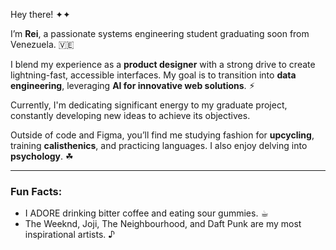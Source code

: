 Hey there! ✦✦

I’m **Rei**, a passionate systems engineering student graduating soon from Venezuela. 🇻🇪

I blend my experience as a **product designer** with a strong drive to create lightning-fast, accessible interfaces. My goal is to transition into **data engineering**, leveraging **AI for innovative web solutions**. ⚡︎

Currently, I'm dedicating significant energy to my graduate project, constantly developing new ideas to achieve its objectives.

Outside of code and Figma, you’ll find me studying fashion for **upcycling**, training **calisthenics**, and practicing languages. I also enjoy delving into **psychology**. ☘︎

---

### Fun Facts:

* I ADORE drinking bitter coffee and eating sour gummies. ☕︎
* The Weeknd, Joji, The Neighbourhood, and Daft Punk are my most inspirational artists. ♪
